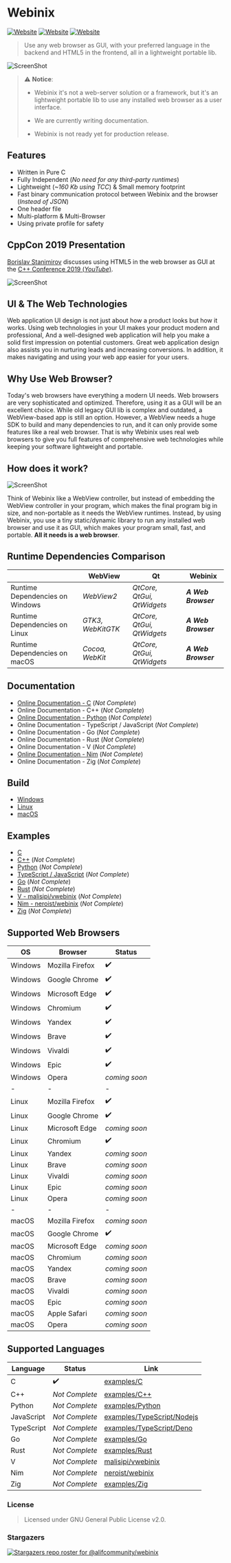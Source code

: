 # Webinix

[![Website](https://img.shields.io/circleci/project/github/badges/shields/master?style=for-the-badge)](https://github.com/alifcommunity/webinix) [![Website](https://img.shields.io/github/issues/alifcommunity/webinix.svg?branch=master&style=for-the-badge&url=https://google.com)](https://github.com/alifcommunity/webinix/issues) [![Website](https://img.shields.io/website?label=webinix.me&style=for-the-badge&url=https://google.com)](https://webinix.me/)

> Use any web browser as GUI, with your preferred language in the backend and HTML5 in the frontend, all in a lightweight portable lib.

![ScreenShot](screenshot.png)

> :warning: **Notice**:
> 
> * Webinix it's not a web-server solution or a framework, but it's an lightweight portable lib to use any installed web browser as a user interface.
> 
> * We are currently writing documentation.
> 
> * Webinix is not ready yet for production release.

## Features

- Written in Pure C
- Fully Independent (*No need for any third-party runtimes*)
- Lightweight (*~160 Kb using TCC*) & Small memory footprint
- Fast binary communication protocol between Webinix and the browser (*Instead of JSON*)
- One header file
- Multi-platform & Multi-Browser
- Using private profile for safety

## CppCon 2019 Presentation

[Borislav Stanimirov](https://ibob.bg/) discusses using HTML5 in the web browser as GUI at the [C++ Conference 2019 (*YouTube*)](https://www.youtube.com/watch?v=bbbcZd4cuxg).

<!-- <div align="center">
  <a href="https://www.youtube.com/watch?v=bbbcZd4cuxg"><img src="https://img.youtube.com/vi/bbbcZd4cuxg/0.jpg" alt="Embrace Modern Technology: Using HTML 5 for GUI in C++ - Borislav Stanimirov - CppCon 2019"></a>
</div> -->

![ScreenShot](cppcon_2019.png)

## UI & The Web Technologies

Web application UI design is not just about how a product looks but how it works. Using web technologies in your UI makes your product modern and professional, And a well-designed web application will help you make a solid first impression on potential customers. Great web application design also assists you in nurturing leads and increasing conversions. In addition, it makes navigating and using your web app easier for your users.

## Why Use Web Browser?

Today's web browsers have everything a modern UI needs. Web browsers are very sophisticated and optimized. Therefore, using it as a GUI will be an excellent choice. While old legacy GUI lib is complex and outdated, a WebView-based app is still an option. However, a WebView needs a huge SDK to build and many dependencies to run, and it can only provide some features like a real web browser. That is why Webinix uses real web browsers to give you full features of comprehensive web technologies while keeping your software lightweight and portable.

## How does it work?

![ScreenShot](webinix_diagram.png)

Think of Webinix like a WebView controller, but instead of embedding the WebView controller in your program, which makes the final program big in size, and non-portable as it needs the WebView runtimes. Instead, by using Webinix, you use a tiny static/dynamic library to run any installed web browser and use it as GUI, which makes your program small, fast, and portable. **All it needs is a web browser**.

## Runtime Dependencies Comparison

|  | WebView | Qt | Webinix |
| ------ | ------ | ------ | ------ |
| Runtime Dependencies on Windows | *WebView2* | *QtCore, QtGui, QtWidgets* | ***A Web Browser*** |
| Runtime Dependencies on Linux | *GTK3, WebKitGTK* | *QtCore, QtGui, QtWidgets* | ***A Web Browser*** |
| Runtime Dependencies on macOS | *Cocoa, WebKit* | *QtCore, QtGui, QtWidgets* | ***A Web Browser*** |

## Documentation

 - [Online Documentation - C](https://webinix.me/docs/) (*Not Complete*)
 - Online Documentation - C++ (*Not Complete*)
 - [Online Documentation - Python](https://webinix.me/docs/) (*Not Complete*)
 - Online Documentation - TypeScript / JavaScript (*Not Complete*)
 - Online Documentation - Go (*Not Complete*)
 - Online Documentation - Rust (*Not Complete*)
 - Online Documentation - V (*Not Complete*)
 - [Online Documentation - Nim](https://neroist.github.io/webinix-docs/) (*Not Complete*)
 - Online Documentation - Zig (*Not Complete*)

## Build

 - [Windows](https://github.com/alifcommunity/webinix/tree/main/build/Windows)
 - [Linux](https://github.com/alifcommunity/webinix/tree/main/build/Linux)
 - [macOS](https://github.com/alifcommunity/webinix/tree/main/build/macOS)

## Examples

 - [C](https://github.com/alifcommunity/webinix/tree/main/examples/C)
 - [C++](https://github.com/alifcommunity/webinix/tree/main/examples/C++) (*Not Complete*)
 - [Python](https://github.com/alifcommunity/webinix/tree/main/examples/Python) (*Not Complete*)
 - [TypeScript / JavaScript](https://github.com/alifcommunity/webinix/tree/main/examples/TypeScript) (*Not Complete*)
 - [Go](https://github.com/alifcommunity/webinix/tree/main/examples/Go/hello_world) (*Not Complete*)
 - [Rust](https://github.com/alifcommunity/webinix/tree/main/examples/Rust/hello_world) (*Not Complete*)
 - [V - malisipi/vwebinix](https://github.com/malisipi/vwebinix/tree/main/examples) (*Not Complete*)
 - [Nim - neroist/webinix](https://github.com/neroist/webinix/tree/main/examples) (*Not Complete*)
 - [Zig](https://github.com/alifcommunity/webinix/tree/main/examples/Zig) (*Not Complete*)

## Supported Web Browsers

| OS | Browser | Status |
| ------ | ------ | ------ |
| Windows | Mozilla Firefox | ✔️ |
| Windows | Google Chrome | ✔️ |
| Windows | Microsoft Edge | ✔️ |
| Windows | Chromium | ✔️ |
| Windows | Yandex | ✔️ |
| Windows | Brave | ✔️ |
| Windows | Vivaldi | ✔️ |
| Windows | Epic | ✔️ |
| Windows | Opera | *coming soon* |
| - | - | - |
| Linux | Mozilla Firefox | ✔️ |
| Linux | Google Chrome | ✔️ |
| Linux | Microsoft Edge | *coming soon* |
| Linux | Chromium | ✔️ |
| Linux | Yandex | *coming soon* |
| Linux | Brave | *coming soon* |
| Linux | Vivaldi | *coming soon* |
| Linux | Epic | *coming soon* |
| Linux | Opera | *coming soon* |
| - | - | - |
| macOS | Mozilla Firefox | *coming soon* |
| macOS | Google Chrome | ✔️ |
| macOS | Microsoft Edge | *coming soon* |
| macOS | Chromium | *coming soon* |
| macOS | Yandex | *coming soon* |
| macOS | Brave | *coming soon* |
| macOS | Vivaldi | *coming soon* |
| macOS | Epic | *coming soon* |
| macOS | Apple Safari | *coming soon* |
| macOS | Opera | *coming soon* |

## Supported Languages

| Language | Status | Link |
| ------ | ------ | ------ |
| C | ✔️ | [examples/C](https://github.com/alifcommunity/webinix/tree/main/examples/C) |
| C++ |  *Not Complete* | [examples/C++](https://github.com/alifcommunity/webinix/tree/main/examples/C%2B%2B) |
| Python | *Not Complete* | [examples/Python](https://github.com/alifcommunity/webinix/tree/main/examples/Python) |
| JavaScript | *Not Complete* | [examples/TypeScript/Nodejs](https://github.com/alifcommunity/webinix/tree/main/examples/TypeScript/Nodejs) |
| TypeScript | *Not Complete* | [examples/TypeScript/Deno](https://github.com/alifcommunity/webinix/tree/main/examples/TypeScript/Deno) |
| Go | *Not Complete* | [examples/Go](https://github.com/alifcommunity/webinix/tree/main/examples/Go) |
| Rust | *Not Complete* | [examples/Rust](https://github.com/alifcommunity/webinix/tree/main/examples/Rust) |
| V | *Not Complete* | [malisipi/vwebinix](https://github.com/malisipi/vwebinix) |
| Nim | *Not Complete* | [neroist/webinix](https://github.com/neroist/webinix) |
| Zig | *Not Complete* | [examples/Zig](https://github.com/alifcommunity/webinix/tree/main/examples/Zig) |

### License

> Licensed under GNU General Public License v2.0.

### Stargazers

[![Stargazers repo roster for @alifcommunity/webinix](https://reporoster.com/stars/alifcommunity/webinix)](https://github.com/alifcommunity/webinix/stargazers)
